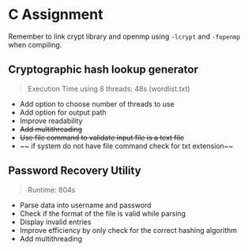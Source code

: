 # C Assignment

Remember to link crypt library and openmp using `-lcrypt` and `-fopenmp` when compiling.

## Cryptographic hash lookup generator

> Execution Time using 8 threads: 48s (wordlist.txt)

* Add option to choose number of threads to use
* Add option for output path
* Improve readability
* ~~Add multithreading~~
* ~~Use file command to validate input file is a text file~~
* ~~ if system do not have file command check for txt extension~~

##  Password Recovery Utility

> Runtime: 804s

* Parse data into username and password
* Check if the format of the file is valid while parsing
* Display invalid entries
* Improve efficiency by only check for the correct hashing algorithm
* Add multithreading
